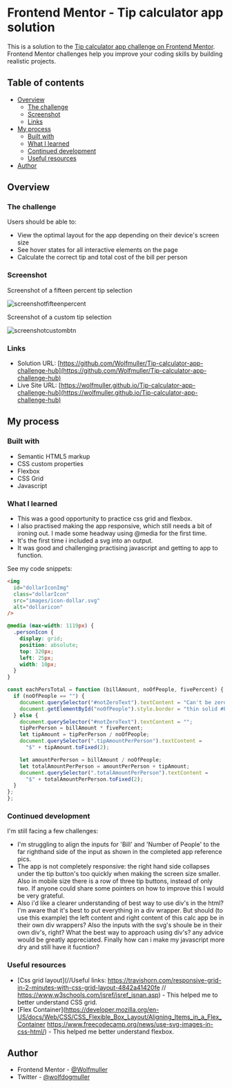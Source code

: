 # Frontend Mentor - Tip calculator app solution

This is a solution to the [Tip calculator app challenge on Frontend Mentor](https://www.frontendmentor.io/challenges/tip-calculator-app-ugJNGbJUX). Frontend Mentor challenges help you improve your coding skills by building realistic projects.

## Table of contents

- [Overview](#overview)
  - [The challenge](#the-challenge)
  - [Screenshot](#screenshot)
  - [Links](#links)
- [My process](#my-process)
  - [Built with](#built-with)
  - [What I learned](#what-i-learned)
  - [Continued development](#continued-development)
  - [Useful resources](#useful-resources)
- [Author](#author)

## Overview

### The challenge

Users should be able to:

- View the optimal layout for the app depending on their device's screen size
- See hover states for all interactive elements on the page
- Calculate the correct tip and total cost of the bill per person

### Screenshot

Screenshot of a fifteen percent tip selection

![screenshotfifteenpercent](https://user-images.githubusercontent.com/82453818/144024975-311fb68e-0bac-4b54-9007-6df350893e61.png)

Screenshot of a custom tip selection

![screenshotcustombtn](https://user-images.githubusercontent.com/82453818/144025001-acde26cb-3d78-4006-a68a-4ef0fa642211.png)


### Links

- Solution URL: [https://github.com/Wolfmuller/Tip-calculator-app-challenge-hub](https://github.com/Wolfmuller/Tip-calculator-app-challenge-hub)
- Live Site URL: [https://wolfmuller.github.io/Tip-calculator-app-challenge-hub](https://wolfmuller.github.io/Tip-calculator-app-challenge-hub)

## My process

### Built with

- Semantic HTML5 markup
- CSS custom properties
- Flexbox
- CSS Grid
- Javascript

### What I learned

- This was a good opportunity to practice css grid and flexbox.
- I also practised making the app responsive, which still needs a bit of ironing out. I made some headway using @media for the first time.
- It's the first time i included a svg into an output.
- It was good and challenging practising javascript and getting to app to function. 


See my code snippets:

```html
<img
  id="dollarIconImg"
  class="dollarIcon"
  src="images/icon-dollar.svg"
  alt="dollaricon"
/>
```

```css
@media (max-width: 1119px) {
  .personIcon {
    display: grid;
    position: absolute;
    top: 320px;
    left: 25px;
    width: 10px;
  }
}
```

```js
const eachPersTotal = function (billAmount, noOfPeople, fivePercent) {
  if (noOfPeople == "") {
    document.querySelector("#notZeroText").textContent = "Can't be zero";
    document.getElementById("noOfPeople").style.border = "thin solid #FF0000";
  } else {
    document.querySelector("#notZeroText").textContent = "";
    tipPerPerson = billAmount * fivePercent;
    let tipAmount = tipPerPerson / noOfPeople;
    document.querySelector(".tipAmountPerPerson").textContent =
      "$" + tipAmount.toFixed(2);

    let amountPerPerson = billAmount / noOfPeople;
    let totalAmountPerPerson = amountPerPerson + tipAmount;
    document.querySelector(".totalAmountPerPerson").textContent =
      "$" + totalAmountPerPerson.toFixed(2);
  }
};
};
```

### Continued development

I'm still facing a few challenges:

- I'm struggling to align the inputs for 'Bill' and 'Number of People' to the far righthand side of the input as shown in the completed app reference pics.
- The app is not completely responsive: the right hand side collapses under the tip button's too quickly when making the screen size smaller. Also in mobile size there is a row of three tip buttons, instead of only two. If anyone could share some pointers on how to improve this I would be very grateful.
- Also i'd like a clearer understanding of best way to use div's in the html? I'm aware that it's best to put everything in a div wrapper. But should (to use this example) the left content and right content of this calc app be in their own div wrappers? Also the inputs with the svg's shoule be in their own div's, right? What the best way to approach using div's? any advice would be greatly appreciated.
Finally how can i make my javascript more dry and still have it fucntion?

### Useful resources

- [Css grid layout](//Useful links: https://travishorn.com/responsive-grid-in-2-minutes-with-css-grid-layout-4842a41420fe
  // https://www.w3schools.com/jsref/jsref_isnan.asp) - This helped me to better understand CSS grid.
- [Flex Container](https://developer.mozilla.org/en-US/docs/Web/CSS/CSS_Flexible_Box_Layout/Aligning_Items_in_a_Flex_Container
  https://www.freecodecamp.org/news/use-svg-images-in-css-html/) - This helped me better understand flexbox.

## Author

- Frontend Mentor - [@Wolfmuller](https://www.frontendmentor.io/profile/Wolfmuller)
- Twitter - [@wolfdogmuller](https://www.twitter.com/wolfdogmuller)
